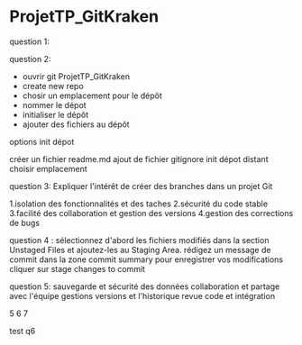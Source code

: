 # ProjetTP_GitKraken
question 1:


question 2:
- ouvrir git ProjetTP_GitKraken
- create new repo
- chosir un emplacement pour le dépôt
- nommer le dépot
- initialiser le dépôt
- ajouter des fichiers au dépôt

options init dépot

créer un fichier readme.md
ajout de fichier gitignore
init dépot distant
choisir emplacement

question 3: Expliquer l'intérêt de créer des branches dans un projet Git

1.isolation des fonctionnalités et des taches
2.sécurité du code stable
3.facilité des collaboration et gestion des versions
4.gestion des corrections de bugs

question  4 :
sélectionnez d'abord les fichiers modifiés dans la section Unstaged Files et ajoutez-les au Staging Area. 
rédigez un message de commit dans la zone commit summary pour enregistrer vos modifications cliquer sur stage changes to commit

question 5:
sauvegarde et sécurité des données
collaboration et partage avec l'équipe
gestions versions et l'historique
revue code et intégration

5
6
7


test q6




